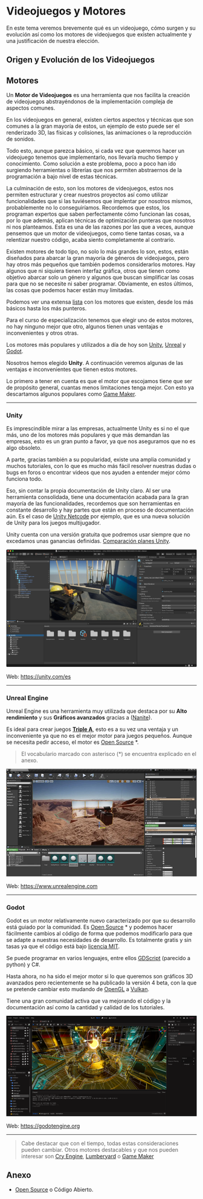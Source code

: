 
<link rel="stylesheet" href="img/md_style.css">



# Videojuegos y Motores

En este tema veremos brevemente qué es un videojuego, cómo surgen y su evolución así como los motores de videojuegos que existen actualmente y una justificación de nuestra elección.

## Origen y Evolución de los Videojuegos



## Motores

Un **Motor de Videojuegos** es una herramienta que nos facilita la creación de videojuegos abstrayéndonos de la implementación compleja de aspectos comunes.

En los videojuegos en general, existen ciertos aspectos y técnicas que son comunes a la gran mayoría de estos, un ejemplo de esto puede ser el renderizado 3D, las físicas y colisiones, las animaciones o la reproducción de sonidos.

Todo esto, aunque parezca básico, si cada vez que queremos hacer un videojuego tenemos que implementarlo, nos llevaría mucho tiempo y conocimiento. Como solución a este problema, poco a poco han ido surgiendo herramientas o librerías que nos permiten abstraernos de la programación a bajo nivel de estas técnicas.

La culminación de esto, son los motores de videojuegos, estos nos permiten estructurar y crear nuestros proyectos así como utilizar funcionalidades que si las tuviésemos que implentar por nosotros mismos, probablemente no lo conseguiríamos. Recordemos que estos, los programan expertos que saben perfectamente cómo funcionan las cosas, por lo que además, aplican técnicas de optimización punteras que nosotros ni nos planteamos. Esta es una de las razones por las que a veces, aunque pensemos que un motor de videojuegos, como tiene tantas cosas, va a relentizar nuestro código, acaba siento completamente al contrario.

Existen motores de todo tipo, no solo lo más grandes lo son, estos, están diseñados para abarcar la gran mayoría de géneros de videojuegos, pero hay otros más pequeños que también podemos considerarlos motores. Hay algunos que ni siquiera tienen interfaz gráfica, otros que tienen como objetivo abarcar solo un género y algunos que buscan simplificar las cosas para que no se necesite ni saber programar. Obviamente, en estos últimos, las cosas que podemos hacer están muy limitadas.

Podemos ver una extensa [lista](https://en.wikipedia.org/wiki/List_of_game_engines) con los motores que existen, desde los más básicos hasta los más punteros.


Para el curso de especialización tenemos que elegir uno de estos motores, no hay ninguno mejor que otro, algunos tienen unas ventajas e inconvenientes y otros otras.

Los motores más populares y utilizados a día de hoy son [Unity](https://unity.com/es), [Unreal](https://www.unrealengine.com) y [Godot](https://godotengine.org/).


Nosotros hemos elegido **Unity**. A continuación veremos algunas de las ventajas e inconvenientes que tienen estos motores.

Lo primero a tener en cuenta es que el motor que escojamos tiene que ser de propósito general, cuantas menos limitaciones tenga mejor. Con esto ya descartamos algunos populares como [Game Maker](https://gamemaker.io/es/gamemaker).

---

### Unity


Es imprescindible mirar a las empresas, actualmente Unity es si no el que más, uno de los motores más populares y que más demandan las empresas, esto es un gran punto a favor, ya que nos aseguramos que no es algo obsoleto.

A parte, gracias también a su popularidad, existe una amplia comunidad y muchos tutoriales, con lo que es mucho más fácil resolver nuestras dudas o bugs en foros o encontrar videos que nos ayuden a entender mejor cómo funciona todo.

Eso, sin contar la propia documentación de Unity claro. Al ser una herramienta consolidada, tiene una documentación acabada para la gran mayoría de las funcionalidades, recordemos que son herramientas en constante desarrollo y hay partes que están en proceso de documentación aún. Es el caso de [Unity Netcode](https://docs-multiplayer.unity3d.com/) por ejemplo, que es una nueva solución de Unity para los juegos multijugador.

Unity cuenta con una versión gratuita que podremos usar siempre que no excedamos unas ganancias definidas. [Comparación planes Unity](https://store.unity.com/compare-plans).

![img](img/summary_unity.jpg)

Web: https://unity.com/es


---

### Unreal Engine

Unreal Engine es una herramienta muy utilizada que destaca por su **Alto rendimiento** y sus **Gráficos avanzados** gracias a ([Nanite](https://docs.unrealengine.com/5.0/en-US/nanite-virtualized-geometry-in-unreal-engine/)).

Es ideal para crear juegos **[Triple A](https://es.wikipedia.org/wiki/AAA_(industria_del_videojuego))**, esto es a su vez una ventaja y un inconveniente ya que no es el mejor motor para juegos pequeños. Aunque se necesita pedir acceso, el motor es [Open Source](https://www.unrealengine.com/en-US/ue-on-github) *.

> El vocabulario marcado con asterisco (*) se encuentra explicado en el anexo.

![img](img/summary_unreal.webp)

Web: https://www.unrealengine.com


---

### Godot

Godot es un motor relativamente nuevo caracterizado por que su desarrollo está guiado por la comunidad. Es [Open Source](https://github.com/godotengine/godot) * y podemos hacer fácilmente cambios al código de forma que podemos modificarlo para que se adapte a nuestras necesidades de desarrollo. Es totalmente gratis y sin tasas ya que el código está bajo [licencia MIT](https://es.wikipedia.org/wiki/Licencia_MIT).

Se puede programar en varios lenguajes, entre ellos [GDScript](https://docs.godotengine.org/es/stable/tutorials/scripting/gdscript/gdscript_basics.html) (parecido a python) y C#.

Hasta ahora, no ha sido el mejor motor si lo que queremos son gráficos 3D avanzados pero recientemente se ha publicado la versión 4 beta, con la que se pretende cambiar esto mudando de [OpenGL](https://www.opengl.org/) a [Vulkan](https://www.vulkan.org/).

Tiene una gran comunidad activa que va mejorando el código y la documentación así como la cantidad y calidad de los tutoriales.

![img](img/summary_godot.png)

Web: https://godotengine.org



---

> Cabe destacar que con el tiempo, todas estas consideraciones pueden cambiar. Otros motores destacables y que nos pueden interesar son [Cry Engine](https://www.cryengine.com/), [Lumberyard](https://aws.amazon.com/es/lumberyard/) o [Game Maker](https://gamemaker.io/es/gamemaker)


## Anexo

* [Open Source](https://es.wikipedia.org/wiki/C%C3%B3digo_abierto) o Código Abierto.